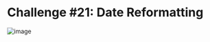 # Challenge #21: Date Reformatting

![image](https://user-images.githubusercontent.com/74512335/178775493-d7ba45b5-57c4-4856-91fd-987dd89ada48.png)
